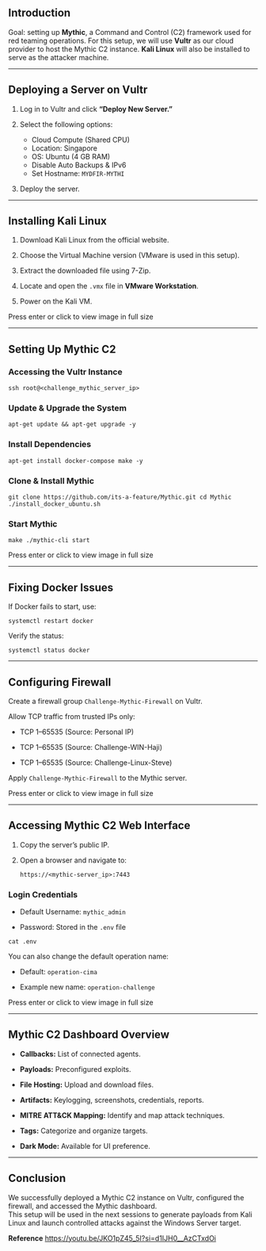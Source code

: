 ## Introduction

Goal: setting up **Mythic**, a Command and Control (C2) framework used for red teaming operations. For this setup, we will use **Vultr** as our cloud provider to host the Mythic C2 instance.  **Kali Linux** will also be installed to serve as the attacker machine.

---

## Deploying a Server on Vultr

1. Log in to Vultr and click **“Deploy New Server.”**
2. Select the following options:
    
    - Cloud Compute (Shared CPU)
    - Location: Singapore
    - OS: Ubuntu (4 GB RAM)
    - Disable Auto Backups & IPv6
    - Set Hostname: `MYDFIR-MYTHI`

3. Deploy the server.

---

## Installing Kali Linux

1. Download Kali Linux from the official website.
    
2. Choose the Virtual Machine version (VMware is used in this setup).
    
3. Extract the downloaded file using 7-Zip.
    
4. Locate and open the `.vmx` file in **VMware Workstation**.
    
5. Power on the Kali VM.
    

Press enter or click to view image in full size

---

## Setting Up Mythic C2

### Accessing the Vultr Instance

`ssh root@<challenge_mythic_server_ip>`

### Update & Upgrade the System

`apt-get update && apt-get upgrade -y`

### Install Dependencies

`apt-get install docker-compose make -y`

### Clone & Install Mythic

`git clone https://github.com/its-a-feature/Mythic.git cd Mythic ./install_docker_ubuntu.sh`

### Start Mythic

`make ./mythic-cli start`

Press enter or click to view image in full size

---

## Fixing Docker Issues

If Docker fails to start, use:

`systemctl restart docker`

Verify the status:

`systemctl status docker`

---

## Configuring Firewall

Create a firewall group `Challenge-Mythic-Firewall` on Vultr.

Allow TCP traffic from trusted IPs only:

- TCP 1–65535 (Source: Personal IP)
    
- TCP 1–65535 (Source: Challenge-WIN-Haji)
    
- TCP 1–65535 (Source: Challenge-Linux-Steve)
    

Apply `Challenge-Mythic-Firewall` to the Mythic server.

Press enter or click to view image in full size

---

## Accessing Mythic C2 Web Interface

1. Copy the server’s public IP.
    
2. Open a browser and navigate to:
    
    `https://<mythic-server_ip>:7443`
    

### Login Credentials

- Default Username: `mythic_admin`
    
- Password: Stored in the `.env` file
    

`cat .env`

You can also change the default operation name:

- Default: `operation-cima`
    
- Example new name: `operation-challenge`
    

Press enter or click to view image in full size

---

## Mythic C2 Dashboard Overview

- **Callbacks:** List of connected agents.
    
- **Payloads:** Preconfigured exploits.
    
- **File Hosting:** Upload and download files.
    
- **Artifacts:** Keylogging, screenshots, credentials, reports.
    
- **MITRE ATT&CK Mapping:** Identify and map attack techniques.
    
- **Tags:** Categorize and organize targets.
    
- **Dark Mode:** Available for UI preference.
    

---

## Conclusion

We successfully deployed a Mythic C2 instance on Vultr, configured the firewall, and accessed the Mythic dashboard.  
This setup will be used in the next sessions to generate payloads from Kali Linux and launch controlled attacks against the Windows Server target.

**Reference**
https://youtu.be/JKO1pZ45_5I?si=d1IJH0__AzCTxdOi